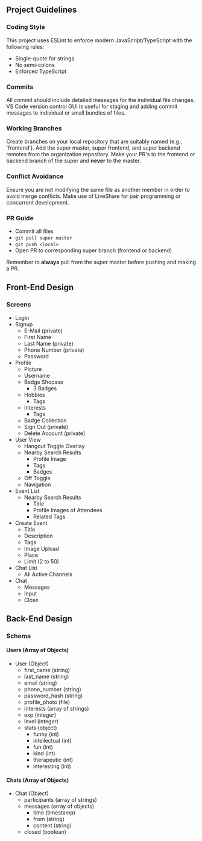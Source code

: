 ## Project Guidelines

### Coding Style
This project uses ESLint to enforce modern JavaScript/TypeScript with the following rules:
- Single-quote for strings
- No semi-colons
- Enforced TypeScript

### Commits
All commit should include detailed messages for the individual file changes. VS Code version control GUI is useful for staging and adding commit messages to individual or small bundles of files.

### Working Branches
Create branches on your local repository that are suitably named (e.g., 'frontend').
Add the super master, super frontend, and super backend remotes from the organization repository.
Make your PR's to the frontend or backend branch of the super and **never** to the master.

### Conflict Avoidance
Ensure you are not modifying the same file as another member in order to avoid merge conflicts. Make use of LiveShare for pair programming or concurrent development.

### PR Guide
- Commit all files
- `git pull super master`
- `git push <local>`
- Open PR to corresponding super branch (frontend or backend)

Remember to **always** pull from the super master before pushing and making a PR.

## Front-End Design

### Screens
- Login
- Signup
    - E-Mail (private)
    - First Name
    - Last Name (private)
    - Phone Number (private)
    - Password
- Profile
    - Picture
    - Username
    - Badge Shocase
        - 3 Badges
    - Hobbies
        - Tags
    - Interests
        - Tags
    - Badge Collection
    - Sign Out (private)
    - Delete Account (private)
- User View
    - Hangout Toggle Overlay
    - Nearby Search Results
        - Profile Image
        - Tags
        - Badges
    - Off Toggle
    - Navigation
- Event List
    - Nearby Search Results
        - Title
        - Profile Images of Attendees
        - Related Tags
- Create Event
    - Title
    - Description
    - Tags
    - Image Upload
    - Place
    - Limit (2 to 50)
- Chat List
    - All Active Channels
- Chat
    - Messages
    - Input
    - Close

## Back-End Design

### Schema
#### Users (Array of Objects)
- User (Object)
    - first_name (string)
    - last_name (string)
    - email (string)
    - phone_number (string)
    - password_hash (string)
    - profile_photo (file)
    - interests (array of strings)
    - exp (integer)
    - level (integer)
    - stats (object)
        - funny (int)
        - intellectual (int)
        - fun (int)
        - kind (int)
        - therapeutic (int)
        - interesting (int)
    
#### Chats (Array of Objects)
- Chat (Object)
    - participants (array of strings)
    - messages (array of objects)
        - time (timestamp)
        - from (string)
        - content (string)
    - closed (boolean)